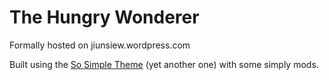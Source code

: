 # The Hungry Wonderer 

Formally hosted on jiunsiew.wordpress.com 

Built using the [So Simple Theme](http://mmistakes.github.io/so-simple-theme/) 
(yet another one) with some simply mods.

